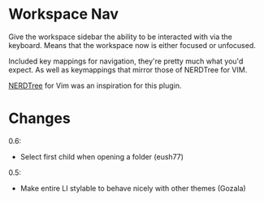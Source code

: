 Workspace Nav
=============

Give the workspace sidebar the ability to be interacted with via the keyboard. Means that the workspace now is either focused or unfocused.

Included key mappings for navigation, they're pretty much what you'd expect. As well as keymappings that mirror those of NERDTree for VIM.

[NERDTree](https://github.com/scrooloose/nerdtree) for Vim was an inspiration for this plugin.

Changes
=======

0.6:
 - Select first child when opening a folder (eush77)

0.5:
 - Make entire LI stylable to behave nicely with other themes (Gozala)
